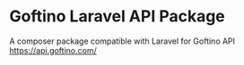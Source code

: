 # Goftino Laravel API Package
A composer package compatible with Laravel for Goftino API https://api.goftino.com/
